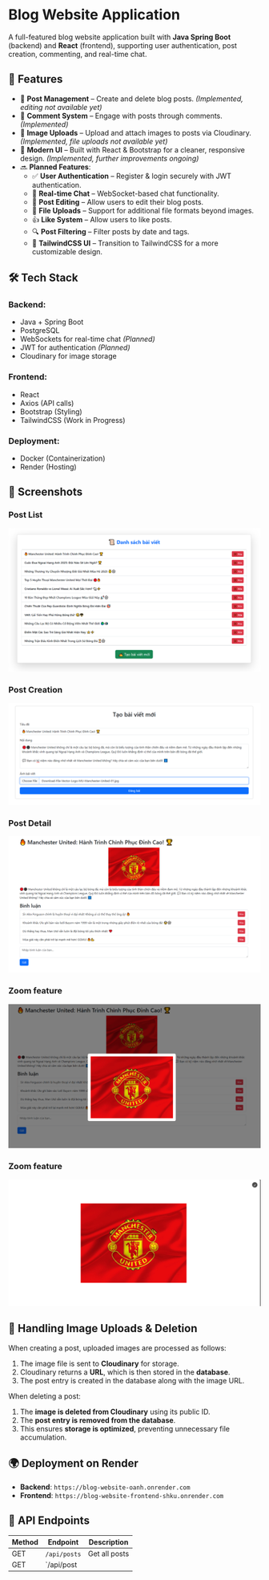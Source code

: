 # Blog Website Application

A full-featured blog website application built with **Java Spring Boot** (backend) and **React** (frontend), supporting user authentication, post creation, commenting, and real-time chat.

## 🚀 Features  
- 📝 **Post Management** – Create and delete blog posts. *(Implemented, editing not available yet)*  
- 💬 **Comment System** – Engage with posts through comments. *(Implemented)*  
- 📂 **Image Uploads** – Upload and attach images to posts via Cloudinary. *(Implemented, file uploads not available yet)*  
- 🎨 **Modern UI** – Built with React & Bootstrap for a cleaner, responsive design. *(Implemented, further improvements ongoing)*  
- 🔜 **Planned Features**:  
  - ✅ **User Authentication** – Register & login securely with JWT authentication.  
  - 💼 **Real-time Chat** – WebSocket-based chat functionality.  
  - 📝 **Post Editing** – Allow users to edit their blog posts.  
  - 📂 **File Uploads** – Support for additional file formats beyond images.  
  - 👍 **Like System** – Allow users to like posts.  
  - 🔍 **Post Filtering** – Filter posts by date and tags.  
  - 🎨 **TailwindCSS UI** – Transition to TailwindCSS for a more customizable design.  

## 🛠 Tech Stack

### **Backend:**
- Java + Spring Boot
- PostgreSQL
- WebSockets for real-time chat *(Planned)*
- JWT for authentication *(Planned)*
- Cloudinary for image storage

### **Frontend:**
- React
- Axios (API calls)
- Bootstrap (Styling)
- TailwindCSS (Work in Progress)

### **Deployment:**
- Docker (Containerization)
- Render (Hosting)  

## 📸 Screenshots

### **Post List**
![Post List](screenshots/postList.png)

### **Post Creation**
![Create Post](screenshots/createPost.png)

### **Post Detail**
![Post Detail](screenshots/postDetail.png)

### **Zoom feature**
![Zoom1](screenshots/zoom1.png)

### **Zoom feature**
![Zoom2](screenshots/zoom2.png)

## 🐄 Handling Image Uploads & Deletion

When creating a post, uploaded images are processed as follows:
1. The image file is sent to **Cloudinary** for storage.
2. Cloudinary returns a **URL**, which is then stored in the **database**.
3. The post entry is created in the database along with the image URL.

When deleting a post:
1. The **image is deleted from Cloudinary** using its public ID.
2. The **post entry is removed from the database**.
3. This ensures **storage is optimized**, preventing unnecessary file accumulation.

## 🌍 Deployment on Render

- **Backend**: `https://blog-website-oanh.onrender.com`
- **Frontend**: `https://blog-website-frontend-shku.onrender.com`

## 💼 API Endpoints

| Method | Endpoint           | Description         |
|--------|-------------------|---------------------|
| GET    | `/api/posts`      | Get all posts      |
| GET    | `/api/post

